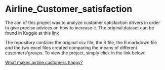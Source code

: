 # Airline_Customer_satisfaction

The aim of this project was to analyze customer satisfaction drivers in order to give precise advices on how to increase it.
The original dataset can be found in Kaggle at this [link](https://www.kaggle.com/datasets/teejmahal20/airline-passenger-satisfaction)

The repository contains the original csv file, the R file, the R.markdown file and the two excel files created comparing the means of different customers'groups.
To view the project, simply click in the link below:

[What makes airline customers happy?](https://htmlpreview.github.io/?https://github.com/GabrieleFulcheri/Airline_Customer_satisfaction/blob/319a6b7b07b158646dad53121377a41462f530aa/Airline_project.html)
